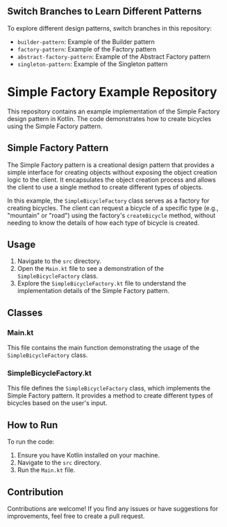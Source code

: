 ## Switch Branches to Learn Different Patterns

To explore different design patterns, switch branches in this repository:

- `builder-pattern`: Example of the Builder pattern
- `factory-pattern`: Example of the Factory pattern
- `abstract-factory-pattern`: Example of the Abstract Factory pattern
- `singleton-pattern`: Example of the Singleton pattern 


# Simple Factory Example Repository

This repository contains an example implementation of the Simple Factory design pattern in Kotlin. The code demonstrates how to create bicycles using the Simple Factory pattern.

## Simple Factory Pattern

The Simple Factory pattern is a creational design pattern that provides a simple interface for creating objects without exposing the object creation logic to the client. It encapsulates the object creation process and allows the client to use a single method to create different types of objects.

In this example, the `SimpleBicycleFactory` class serves as a factory for creating bicycles. The client can request a bicycle of a specific type (e.g., "mountain" or "road") using the factory's `createBicycle` method, without needing to know the details of how each type of bicycle is created.

## Usage

1. Navigate to the `src` directory.
2. Open the `Main.kt` file to see a demonstration of the `SimpleBicycleFactory` class.
3. Explore the `SimpleBicycleFactory.kt` file to understand the implementation details of the Simple Factory pattern.

## Classes

### Main.kt

This file contains the main function demonstrating the usage of the `SimpleBicycleFactory` class.

### SimpleBicycleFactory.kt

This file defines the `SimpleBicycleFactory` class, which implements the Simple Factory pattern. It provides a method to create different types of bicycles based on the user's input.

## How to Run

To run the code:

1. Ensure you have Kotlin installed on your machine.
2. Navigate to the `src` directory.
3. Run the `Main.kt` file.


## Contribution

Contributions are welcome! If you find any issues or have suggestions for improvements, feel free to create a pull request.
